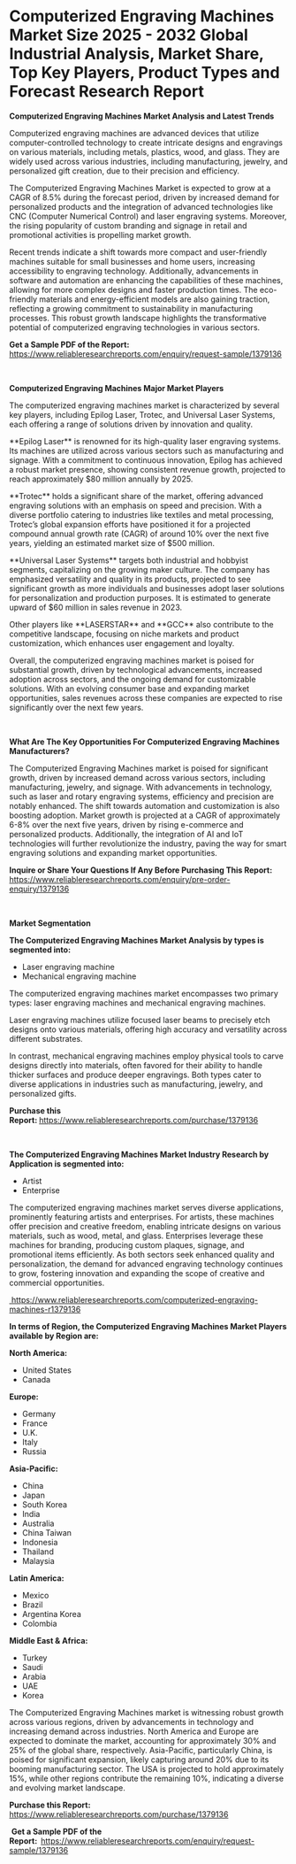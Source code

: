 <p><h1>Computerized Engraving Machines Market Size 2025 - 2032 Global Industrial Analysis, Market Share, Top Key Players, Product Types and Forecast Research Report</h1></p><p><strong>Computerized Engraving Machines Market Analysis and Latest Trends</strong></p>
<p><p>Computerized engraving machines are advanced devices that utilize computer-controlled technology to create intricate designs and engravings on various materials, including metals, plastics, wood, and glass. They are widely used across various industries, including manufacturing, jewelry, and personalized gift creation, due to their precision and efficiency. </p><p>The Computerized Engraving Machines Market is expected to grow at a CAGR of 8.5% during the forecast period, driven by increased demand for personalized products and the integration of advanced technologies like CNC (Computer Numerical Control) and laser engraving systems. Moreover, the rising popularity of custom branding and signage in retail and promotional activities is propelling market growth. </p><p>Recent trends indicate a shift towards more compact and user-friendly machines suitable for small businesses and home users, increasing accessibility to engraving technology. Additionally, advancements in software and automation are enhancing the capabilities of these machines, allowing for more complex designs and faster production times. The eco-friendly materials and energy-efficient models are also gaining traction, reflecting a growing commitment to sustainability in manufacturing processes. This robust growth landscape highlights the transformative potential of computerized engraving technologies in various sectors.</p></p>
<p><strong>Get a Sample PDF of the Report:&nbsp;</strong> <a href="https://www.reliableresearchreports.com/enquiry/request-sample/1379136?utm_campaign=40&utm_medium=2&utm_source=Github&utm_content=ia&utm_term=16042025&utm_id=computerized-engraving-machines">https://www.reliableresearchreports.com/enquiry/request-sample/1379136</a></p>
<p>&nbsp;</p>
<p><strong>Computerized Engraving Machines Major Market Players</strong></p>
<p><p>The computerized engraving machines market is characterized by several key players, including Epilog Laser, Trotec, and Universal Laser Systems, each offering a range of solutions driven by innovation and quality. </p><p>**Epilog Laser** is renowned for its high-quality laser engraving systems. Its machines are utilized across various sectors such as manufacturing and signage. With a commitment to continuous innovation, Epilog has achieved a robust market presence, showing consistent revenue growth, projected to reach approximately $80 million annually by 2025.</p><p>**Trotec** holds a significant share of the market, offering advanced engraving solutions with an emphasis on speed and precision. With a diverse portfolio catering to industries like textiles and metal processing, Trotec’s global expansion efforts have positioned it for a projected compound annual growth rate (CAGR) of around 10% over the next five years, yielding an estimated market size of $500 million.</p><p>**Universal Laser Systems** targets both industrial and hobbyist segments, capitalizing on the growing maker culture. The company has emphasized versatility and quality in its products, projected to see significant growth as more individuals and businesses adopt laser solutions for personalization and production purposes. It is estimated to generate upward of $60 million in sales revenue in 2023.</p><p>Other players like **LASERSTAR** and **GCC** also contribute to the competitive landscape, focusing on niche markets and product customization, which enhances user engagement and loyalty. </p><p>Overall, the computerized engraving machines market is poised for substantial growth, driven by technological advancements, increased adoption across sectors, and the ongoing demand for customizable solutions. With an evolving consumer base and expanding market opportunities, sales revenues across these companies are expected to rise significantly over the next few years.</p></p>
<p>&nbsp;</p>
<p><strong>What Are The Key Opportunities For Computerized Engraving Machines Manufacturers?</strong></p>
<p><p>The Computerized Engraving Machines market is poised for significant growth, driven by increased demand across various sectors, including manufacturing, jewelry, and signage. With advancements in technology, such as laser and rotary engraving systems, efficiency and precision are notably enhanced. The shift towards automation and customization is also boosting adoption. Market growth is projected at a CAGR of approximately 6-8% over the next five years, driven by rising e-commerce and personalized products. Additionally, the integration of AI and IoT technologies will further revolutionize the industry, paving the way for smart engraving solutions and expanding market opportunities.</p></p>
<p><strong>Inquire or Share Your Questions If Any Before Purchasing This Report:</strong> <a href="https://www.reliableresearchreports.com/enquiry/pre-order-enquiry/1379136?utm_campaign=40&utm_medium=2&utm_source=Github&utm_content=ia&utm_term=16042025&utm_id=computerized-engraving-machines">https://www.reliableresearchreports.com/enquiry/pre-order-enquiry/1379136</a></p>
<p>&nbsp;</p>
<p><strong>Market Segmentation</strong></p>
<p><strong>The Computerized Engraving Machines Market Analysis by types is segmented into:</strong></p>
<p><ul><li>Laser engraving machine</li><li>Mechanical engraving machine</li></ul></p>
<p><p>The computerized engraving machines market encompasses two primary types: laser engraving machines and mechanical engraving machines. </p><p>Laser engraving machines utilize focused laser beams to precisely etch designs onto various materials, offering high accuracy and versatility across different substrates. </p><p>In contrast, mechanical engraving machines employ physical tools to carve designs directly into materials, often favored for their ability to handle thicker surfaces and produce deeper engravings. Both types cater to diverse applications in industries such as manufacturing, jewelry, and personalized gifts.</p></p>
<p><strong>Purchase this Report:&nbsp;</strong><a href="https://www.reliableresearchreports.com/purchase/1379136?utm_campaign=40&utm_medium=2&utm_source=Github&utm_content=ia&utm_term=16042025&utm_id=computerized-engraving-machines">https://www.reliableresearchreports.com/purchase/1379136</a></p>
<p>&nbsp;</p>
<p><strong>The Computerized Engraving Machines Market Industry Research by Application is segmented into:</strong></p>
<p><ul><li>Artist</li><li>Enterprise</li></ul></p>
<p><p>The computerized engraving machines market serves diverse applications, prominently featuring artists and enterprises. For artists, these machines offer precision and creative freedom, enabling intricate designs on various materials, such as wood, metal, and glass. Enterprises leverage these machines for branding, producing custom plaques, signage, and promotional items efficiently. As both sectors seek enhanced quality and personalization, the demand for advanced engraving technology continues to grow, fostering innovation and expanding the scope of creative and commercial opportunities.</p></p>
<p><a href="https://www.reliableresearchreports.com/computerized-engraving-machines-r1379136?utm_campaign=40&utm_medium=2&utm_source=Github&utm_content=ia&utm_term=16042025&utm_id=computerized-engraving-machines">&nbsp;https://www.reliableresearchreports.com/computerized-engraving-machines-r1379136</a></p>
<p><strong>In terms of Region, the Computerized Engraving Machines Market Players available by Region are:</strong></p>
<p>
    <p> <strong> North America: </strong>
        <ul>
            <li>United States</li>
            <li>Canada</li>
        </ul>
        </p> 
    <p> <strong> Europe: </strong>
        <ul>
            <li>Germany</li>
            <li>France</li>
            <li>U.K.</li>
            <li>Italy</li>
            <li>Russia</li>
        </ul>
        </p> 
    <p> <strong> Asia-Pacific: </strong>
        <ul>
            <li>China</li>
            <li>Japan</li>
            <li>South Korea</li>
            <li>India</li>
            <li>Australia</li>
            <li>China Taiwan</li>
            <li>Indonesia</li>
            <li>Thailand</li>
            <li>Malaysia</li>
        </ul>
        </p> 
    <p> <strong> Latin America: </strong>
        <ul>
            <li>Mexico</li>
            <li>Brazil</li>
            <li>Argentina Korea</li>
            <li>Colombia</li>
        </ul>
        </p> 
    <p> <strong> Middle East & Africa: </strong>
        <ul>
            <li>Turkey</li>
            <li>Saudi</li>
            <li>Arabia</li>
            <li>UAE</li>
            <li>Korea</li>
        </ul>
    </p>
    </p>
<p><p>The Computerized Engraving Machines market is witnessing robust growth across various regions, driven by advancements in technology and increasing demand across industries. North America and Europe are expected to dominate the market, accounting for approximately 30% and 25% of the global share, respectively. Asia-Pacific, particularly China, is poised for significant expansion, likely capturing around 20% due to its booming manufacturing sector. The USA is projected to hold approximately 15%, while other regions contribute the remaining 10%, indicating a diverse and evolving market landscape.</p></p>
<p><strong>Purchase this Report: </strong><a href="https://www.reliableresearchreports.com/purchase/1379136?utm_campaign=40&utm_medium=2&utm_source=Github&utm_content=ia&utm_term=16042025&utm_id=computerized-engraving-machines">https://www.reliableresearchreports.com/purchase/1379136</a></p>
<p>&nbsp;<strong>Get a Sample PDF of the Report:&nbsp;&nbsp;</strong><a href="https://www.reliableresearchreports.com/enquiry/request-sample/1379136?utm_campaign=40&utm_medium=2&utm_source=Github&utm_content=ia&utm_term=16042025&utm_id=computerized-engraving-machines">https://www.reliableresearchreports.com/enquiry/request-sample/1379136</a></p>
<p><strong></strong></p>
<p><p></p><p></p><p></p></p>